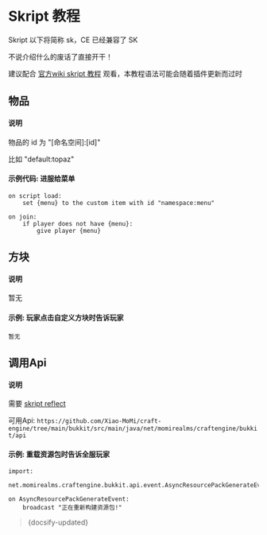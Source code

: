 # Skript 教程

Skript 以下将简称 sk，CE 已经兼容了 SK

不说介绍什么的废话了直接开干！

建议配合 [官方wiki skript 教程](https://mo-mi.gitbook.io/xiaomomi-plugins/craftengine/plugin-wiki/craftengine/compatibility/skript) 观看，本教程语法可能会随着插件更新而过时

## 物品

<!-- tabs:start -->

#### **说明**

物品的 id 为 "[命名空间]:[id]"

比如 "default:topaz"

#### **示例代码: 进服给菜单**

```
on script load:
    set {menu} to the custom item with id "namespace:menu"

on join:
    if player does not have {menu}:
        give player {menu}
```

<!-- tabs:end -->

## 方块

<!-- tabs:start -->

#### **说明**

暂无

#### **示例: 玩家点击自定义方块时告诉玩家**

```
暂无
```

<!-- tabs:end -->

## 调用Api

<!-- tabs:start -->

#### **说明**

需要 [skript reflect](https://github.com/SkriptLang/Skript-reflect)

可用Api: `https://github.com/Xiao-MoMi/craft-engine/tree/main/bukkit/src/main/java/net/momirealms/craftengine/bukkit/api`

#### **示例: 重载资源包时告诉全服玩家**

```
import:
    net.momirealms.craftengine.bukkit.api.event.AsyncResourcePackGenerateEvent

on AsyncResourcePackGenerateEvent:
    broadcast "正在重新构建资源包!"
```

<!-- tabs:end -->

> {docsify-updated}